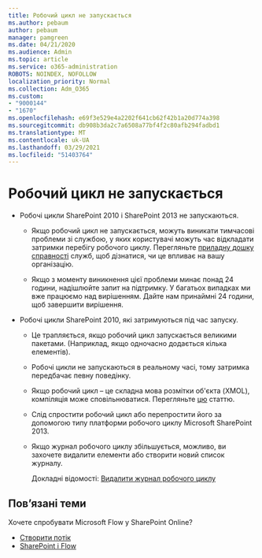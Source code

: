 ```yaml
---
title: Робочий цикл не запускається
ms.author: pebaum
author: pebaum
manager: pamgreen
ms.date: 04/21/2020
ms.audience: Admin
ms.topic: article
ms.service: o365-administration
ROBOTS: NOINDEX, NOFOLLOW
localization_priority: Normal
ms.collection: Adm_O365
ms.custom:
- "9000144"
- "1670"
ms.openlocfilehash: e69f3e529e4a2202f641cb62f42b1a20d774a398
ms.sourcegitcommit: db908b3da2c7a6508a77bf4f2c80afb294fadbd1
ms.translationtype: MT
ms.contentlocale: uk-UA
ms.lasthandoff: 03/29/2021
ms.locfileid: "51403764"
---
```

# <a name="workflow-is-not-starting"></a>Робочий цикл не запускається

- Робочі цикли SharePoint 2010 і SharePoint 2013 не запускаються.

    - Якщо робочий цикл не запускається, можуть виникати тимчасові проблеми зі службою, у яких користувачі можуть час відкладати затримки перебігу робочого циклу. Перегляньте [приладну дошку справності](https://admin.microsoft.com/AdminPortal/Home/servicehealth) служб, щоб дізнатися, чи це впливає на вашу організацію.

    - Якщо з моменту виникнення цієї проблеми минає понад 24 години, надішлюйте запит на підтримку. У багатьох випадках ми вже працюємо над вирішенням. Дайте нам принаймні 24 години, щоб завершити вирішення.

- Робочі цикли SharePoint 2010, які затримуються під час запуску.

    - Це трапляється, якщо робочий цикл запускається великими пакетами. (Наприклад, якщо одночасно додається кілька елементів).

    - Робочі цикли не запускаються в реальному часі, тому затримка передбачає певну поведінку.

   -  Якщо робочий цикл – це складна мова розмітки об'єкта (XMOL), компіляція може сповільнюватися. Перегляньте [цю](https://support.microsoft.com//kb/3043697) статтю.

    - Слід спростити робочий цикл або перепростити його за допомогою типу платформи робочого циклу Microsoft SharePoint 2013.

    - Якщо журнал робочого циклу збільшується, можливо, ви захочете видалити елементи або створити новий список журналу.

        Докладні відомості: [Видалити журнал робочого циклу](https://blogs.technet.microsoft.com/marj/2015/08/07/sharepoint-2010-workflows-best-practice-purge-workflow-history-list-items/)


## <a name="related-topics"></a>Пов’язані теми
Хочете спробувати Microsoft Flow у SharePoint Online?
- [Створити потік](https://support.office.com/article/Create-a-flow-for-a-list-or-library-in-SharePoint-Online-or-OneDrive-for-Business-a9c3e03b-0654-46af-a254-20252e580d01) 
- [SharePoint і Flow](https://flow.microsoft.com/blog/sharepoint-and-flow/) 
